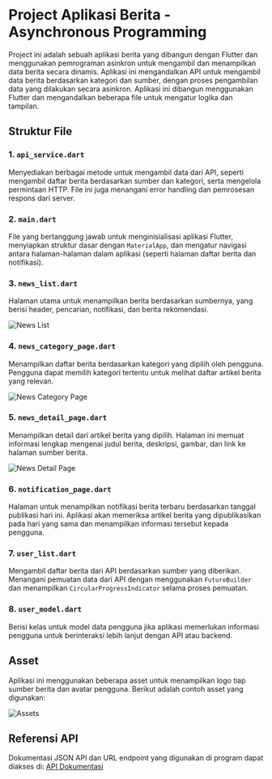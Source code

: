 # Project Aplikasi Berita - Asynchronous Programming

Project ini adalah sebuah aplikasi berita yang dibangun dengan Flutter dan menggunakan pemrograman asinkron untuk mengambil dan menampilkan data berita secara dinamis. Aplikasi ini mengandalkan API untuk mengambil data berita berdasarkan kategori dan sumber, dengan proses pengambilan data yang dilakukan secara asinkron. Aplikasi ini dibangun menggunakan Flutter dan mengandalkan beberapa file untuk mengatur logika dan tampilan.

## Struktur File

### 1. **`api_service.dart`**
Menyediakan berbagai metode untuk mengambil data dari API, seperti mengambil daftar berita berdasarkan sumber dan kategori, serta mengelola permintaan HTTP. File ini juga menangani error handling dan pemrosesan respons dari server.

### 2. **`main.dart`**
File yang bertanggung jawab untuk menginisialisasi aplikasi Flutter, menyiapkan struktur dasar dengan `MaterialApp`, dan mengatur navigasi antara halaman-halaman dalam aplikasi (seperti halaman daftar berita dan notifikasi).

### 3. **`news_list.dart`**
Halaman utama untuk menampilkan berita berdasarkan sumbernya, yang berisi header, pencarian, notifikasi, dan berita rekomendasi.
   
   ![News List](https://github.com/user-attachments/assets/0f46a960-8139-4aca-9cda-d56088545e6a)

### 4. **`news_category_page.dart`**
Menampilkan daftar berita berdasarkan kategori yang dipilih oleh pengguna. Pengguna dapat memilih kategori tertentu untuk melihat daftar artikel berita yang relevan.

   ![News Category Page](https://github.com/user-attachments/assets/d66d6056-82ed-44ca-9e9c-72bfb9c4e5a0)

### 5. **`news_detail_page.dart`**
Menampilkan detail dari artikel berita yang dipilih. Halaman ini memuat informasi lengkap mengenai judul berita, deskripsi, gambar, dan link ke halaman sumber berita.

   ![News Detail Page](https://github.com/user-attachments/assets/66855fc5-3da3-41a9-819b-b20d8c4c6f4c)

### 6. **`notification_page.dart`**
Halaman untuk menampilkan notifikasi berita terbaru berdasarkan tanggal publikasi hari ini. Aplikasi akan memeriksa artikel berita yang dipublikasikan pada hari yang sama dan menampilkan informasi tersebut kepada pengguna.

### 7. **`user_list.dart`**
Mengambil daftar berita dari API berdasarkan sumber yang diberikan. Menangani pemuatan data dari API dengan menggunakan `FutureBuilder` dan menampilkan `CircularProgressIndicator` selama proses pemuatan.

### 8. **`user_model.dart`**
Berisi kelas untuk model data pengguna jika aplikasi memerlukan informasi pengguna untuk berinteraksi lebih lanjut dengan API atau backend.

## Asset
Aplikasi ini menggunakan beberapa asset untuk menampilkan logo tiap sumber berita dan avatar pengguna. Berikut adalah contoh asset yang digunakan:

   ![Assets](https://github.com/user-attachments/assets/3f02ef0a-9a7c-4806-b1f9-d49735524ad1)

## Referensi API
Dokumentasi JSON API dan URL endpoint yang digunakan di program dapat diakses di:
[API Dokumentasi](https://github.com/renomureza/api-berita-indonesia.git)
